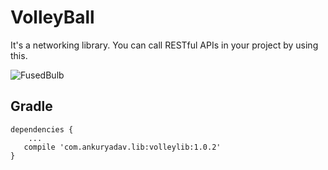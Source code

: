 # VolleyBall

It's a networking library. You can call RESTful APIs in your project by using this.

![FusedBulb](https://s20.postimg.org/jzfe9s8b1/volleyball_logo.png)

Gradle
------
```
dependencies {
    ...
   compile 'com.ankuryadav.lib:volleylib:1.0.2'
}
```
